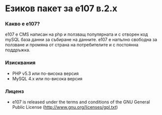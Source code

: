 # Езиков пакет за e107 в.2.x

### Какво е е107?
е107 е CMS написан на php и ползващ популярната и с отворен код mySQL база данни за събиране на данните. е107 е напълно свободна за ползване и промяна от страна на потребителите и с постоянна поддръжка.

### Изисквания

* PHP v5.3 или по-висока версия
* MySQL 4.x или по-висока версия

### Лиценз

* e107 is released under the terms and conditions of the GNU General Public License (http://www.gnu.org/licenses/gpl.txt)

  [1]: http://e107.bg
  [2]: http://www.e107.bg
